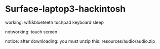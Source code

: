 # Surface-laptop3-hackintosh


working:
  wifi&blueteeth
  tuchpad
  keyboard
  sleep

notworking:
  touch screen
  
  
  notice:
   after downloading:  you must unzip this:
   resources/audio/audio.zip
   
